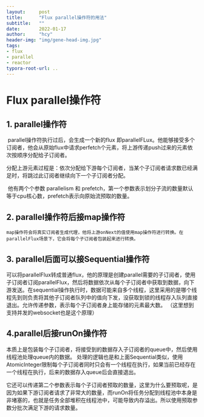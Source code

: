 ```yaml
---
layout:     post
title:      "Flux parallel操作符的用法"
subtitle:   ""
date:       2022-01-17
author:     "hcy"
header-img: "img/gene-head-img.jpg"
tags:
- flux
- parallel
- reactor
typora-root-url: ..
---
```



# Flux parallel操作符

## 1. parallel操作符
​	parallel操作符执行过后，会生成一个新的flux 即parallelFLux。他能够接受多个订阅者，他会从原始flux中请求perfetch个元素，将上游传递push过来的元素依次按顺序分配给子订阅者。

​	分配上游元素过程是：依次分配给下游每个订阅者，当某个子订阅者请求数已经满足时，将跳过此订阅者继续向下一个子订阅者分配。

​	他有两个个参数 parallelism 和 prefetch，第一个参数表示划分子流的数量默认等于cpu核心数，prefetch表示向原始流预取的数量。

## 2. parallel操作符后接map操作符
  	map操作符会将真实订阅者生成代理，他将上游onNext的值使用map操作符进行转换。在parallelFlux场景下，它会将每个子订阅者包装起来进行转换。


## 3. parallel后面可以接Sequential操作符
​	可以将parallelFlux转成普通flux，他的原理是创建parallel需要的子订阅者，使用子订阅者订阅parallelFlux，然后将数据依次从每个子订阅者中获取到数据，向下游发送。
​	在sequential操作执行时，数据可能来自多个线程，这里采用的是哪个线程先到则负责将其他子订阅者队列中的值向下发，没获取到锁的线程存入队列直接退出。允许传递参数，表示每个子订阅者身上能存储的元素最大数。
（这里想到支持并发的websocket也是这个原理）


## 4.parallel后接runOn操作符
​	本质上是包装每个子订阅者，将接受到的数据存入子订阅者的queue中，然后使用线程池处理queue内的数据。
处理的逻辑也是和上面Sequential类似，使用AtomicInteger限制每个子订阅者同时只会有一个线程在执行，如果当前已经存在一个线程在执行，后来的数据存入queue后会直接退出。

​	它还可以传递第二个参数表示每个子订阅者预取的数量，这里为什么要预取呢，是因为如果下游订阅者请求了非常大的数量，而runOn将任务分配到线程池中本身是非堵塞的，也就是任务全部堆积在线程池中，可能导致内存溢出。所以使用预取参数分批次满足下游的请求数量。




